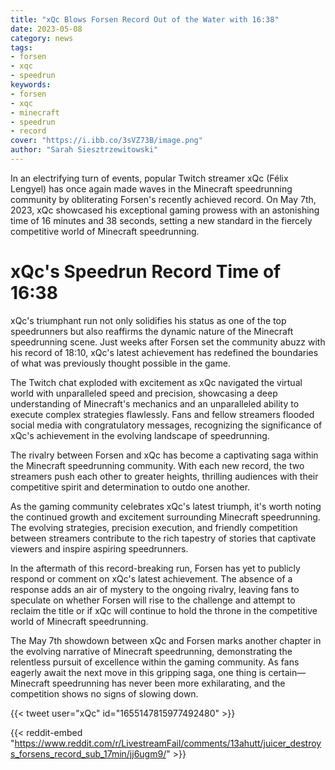 ```yaml
---
title: "xQc Blows Forsen Record Out of the Water with 16:38"
date: 2023-05-08
category: news
tags:
- forsen
- xqc
- speedrun
keywords:
- forsen
- xqc
- minecraft
- speedrun
- record
cover: "https://i.ibb.co/3sVZ73B/image.png"
author: "Sarah Siesztrzewitowski"
---
```


In an electrifying turn of events, popular Twitch streamer xQc (Félix Lengyel)
has once again made waves in the Minecraft speedrunning community by
obliterating Forsen's recently achieved record. On May 7th, 2023, xQc showcased
his exceptional gaming prowess with an astonishing time of 16 minutes and 38
seconds, setting a new standard in the fiercely competitive world of Minecraft
speedrunning.

# xQc's Speedrun Record Time of 16:38

xQc's triumphant run not only solidifies his status as one of the top
speedrunners but also reaffirms the dynamic nature of the Minecraft
speedrunning scene. Just weeks after Forsen set the community abuzz with his
record of 18:10, xQc's latest achievement has redefined the boundaries of what
was previously thought possible in the game.

The Twitch chat exploded with excitement as xQc navigated the virtual world
with unparalleled speed and precision, showcasing a deep understanding of
Minecraft's mechanics and an unparalleled ability to execute complex strategies
flawlessly. Fans and fellow streamers flooded social media with congratulatory
messages, recognizing the significance of xQc's achievement in the evolving
landscape of speedrunning.

The rivalry between Forsen and xQc has become a captivating saga within the
Minecraft speedrunning community. With each new record, the two streamers push
each other to greater heights, thrilling audiences with their competitive
spirit and determination to outdo one another.

As the gaming community celebrates xQc's latest triumph, it's worth noting the
continued growth and excitement surrounding Minecraft speedrunning. The
evolving strategies, precision execution, and friendly competition between
streamers contribute to the rich tapestry of stories that captivate viewers and
inspire aspiring speedrunners.

In the aftermath of this record-breaking run, Forsen has yet to publicly
respond or comment on xQc's latest achievement. The absence of a response adds
an air of mystery to the ongoing rivalry, leaving fans to speculate on whether
Forsen will rise to the challenge and attempt to reclaim the title or if xQc
will continue to hold the throne in the competitive world of Minecraft
speedrunning.

The May 7th showdown between xQc and Forsen marks another chapter in the
evolving narrative of Minecraft speedrunning, demonstrating the relentless
pursuit of excellence within the gaming community. As fans eagerly await the
next move in this gripping saga, one thing is certain—Minecraft speedrunning
has never been more exhilarating, and the competition shows no signs of slowing
down.

{{< tweet user="xQc" id="1655147815977492480" >}}

{{< reddit-embed "https://www.reddit.com/r/LivestreamFail/comments/13ahutt/juicer_destroys_forsens_record_sub_17min/jj6ugm9/" >}}
